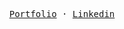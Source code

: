 <p align="center">
  <samp>
    <a href="https://marcterradas.github.io/" target="_blank">Portfolio</a> ·
    <a href="https://www.linkedin.com/in/marc-terradas-zapata/" target="_blank">Linkedin</a>
  </samp>
</p>
